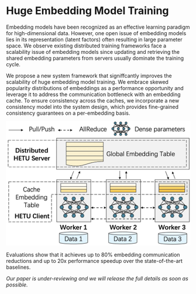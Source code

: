 Huge Embedding Model Training
=============================

Embedding models have been recognized as an effective learning paradigm for high-dimensional data. However, one open issue of embedding models lies in its representation (latent factors) often resulting in large parameter space. We observe existing distributed training frameworks face a scalability issue of embedding models since updating and retrieving the shared embedding parameters from servers usually dominate the training cycle. 

We propose a new system framework that signiffcantly improves the scalability of huge embedding model training. We embrace skewed popularity distributions of embeddings as a performance opportunity and leverage it to address the communication bottleneck with an embedding cache. To ensure consistency across the caches, we incorporate a new consistency model into the system design, which provides fine-grained consistency guarantees on a per-embedding basis. 

![](hugeemb.jpg)

[comment]: # (Compared to previous work that only allows staleness for read operations, our system also utilizes staleness for write operations. Evaluations on six representative tasks show that it achieves up to 88% embedding communication reductions and up to 20.68x performance speedup over the state-of-the-art baselines.)


Evaluations show that it achieves up to 80% embedding communication reductions and up to 20x performance speedup over the state-of-the-art baselines.

<div class="warning">
<em>Our paper is under-reviewing and we will release the full details as soon as possible.</em>
</div>
